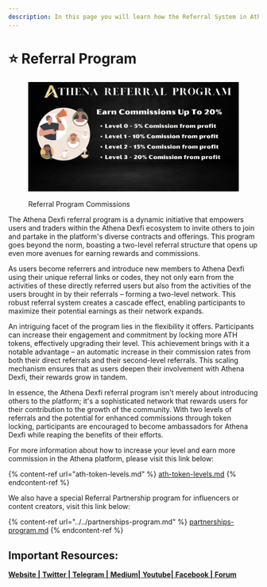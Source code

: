 ```yaml
---
description: In this page you will learn how the Referral System in Athena DexFi works
---
```


# ⭐ Referral Program

<figure><img src="../../../.gitbook/assets/thena Referral Program (1).png" alt=""><figcaption><p>Referral Program Commissions</p></figcaption></figure>

The Athena Dexfi referral program is a dynamic initiative that empowers users and traders within the Athena Dexfi ecosystem to invite others to join and partake in the platform's diverse contracts and offerings. This program goes beyond the norm, boasting a two-level referral structure that opens up even more avenues for earning rewards and commissions.

As users become referrers and introduce new members to Athena Dexfi using their unique referral links or codes, they not only earn from the activities of these directly referred users but also from the activities of the users brought in by their referrals – forming a two-level network. This robust referral system creates a cascade effect, enabling participants to maximize their potential earnings as their network expands.

An intriguing facet of the program lies in the flexibility it offers. Participants can increase their engagement and commitment by locking more ATH tokens, effectively upgrading their level. This achievement brings with it a notable advantage – an automatic increase in their commission rates from both their direct referrals and their second-level referrals. This scaling mechanism ensures that as users deepen their involvement with Athena Dexfi, their rewards grow in tandem.

In essence, the Athena Dexfi referral program isn't merely about introducing others to the platform; it's a sophisticated network that rewards users for their contribution to the growth of the community. With two levels of referrals and the potential for enhanced commissions through token locking, participants are encouraged to become ambassadors for Athena Dexfi while reaping the benefits of their efforts.

For more information about how to increase your level and earn more commission in the Athena platform, please visit this link below:

{% content-ref url="ath-token-levels.md" %}
[ath-token-levels.md](ath-token-levels.md)
{% endcontent-ref %}

We also have a special Referral Partnership program for influencers or content creators, visit this link below:

{% content-ref url="../../partnerships-program.md" %}
[partnerships-program.md](../../partnerships-program.md)
{% endcontent-ref %}

## Important Resources:

[**Website |** ](https://athenadexfi.io/)[**Twitter |** ](https://twitter.com/AthenaDexFi)[**Telegram |** ](https://t.me/AthenaDexFi)[**Medium|** ](https://medium.com/@AthenaDexFi)[**Youtube|** ](https://www.youtube.com/@AthenaDexFi)[**Facebook |** ](https://www.facebook.com/AthenaDexFi)[**Forum**](https://forum.athenacryptobank.io/)
